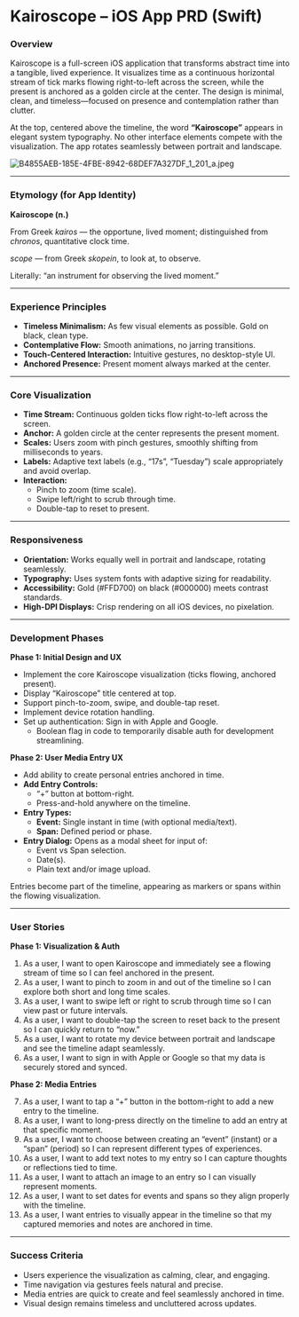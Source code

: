 # Kairoscope – iOS App PRD (Swift)

### Overview  

Kairoscope is a full-screen iOS application that transforms abstract time into a tangible, lived experience. It visualizes time as a continuous horizontal stream of tick marks flowing right-to-left across the screen, while the present is anchored as a golden circle at the center. The design is minimal, clean, and timeless—focused on presence and contemplation rather than clutter.

At the top, centered above the timeline, the word **“Kairoscope”** appears in elegant system typography. No other interface elements compete with the visualization. The app rotates seamlessly between portrait and landscape.

![B4855AEB-185E-4FBE-8942-68DEF7A327DF_1_201_a.jpeg](/images/B4855AEB-185E-4FBE-8942-68DEF7A327DF_1_201_a.jpeg)

---

### Etymology (for App Identity)  

**Kairoscope (n.)**  

From Greek *kairos* — the opportune, lived moment; distinguished from *chronos*, quantitative clock time.  

*scope* — from Greek *skopein*, to look at, to observe.  

Literally: “an instrument for observing the lived moment.”

---

### Experience Principles  

- **Timeless Minimalism:** As few visual elements as possible. Gold on black, clean type.  
- **Contemplative Flow:** Smooth animations, no jarring transitions.  
- **Touch-Centered Interaction:** Intuitive gestures, no desktop-style UI.  
- **Anchored Presence:** Present moment always marked at the center.  

---

### Core Visualization  

- **Time Stream:** Continuous golden ticks flow right-to-left across the screen.  
- **Anchor:** A golden circle at the center represents the present moment.  
- **Scales:** Users zoom with pinch gestures, smoothly shifting from milliseconds to years.  
- **Labels:** Adaptive text labels (e.g., “17s”, “Tuesday”) scale appropriately and avoid overlap.  
- **Interaction:**  
    - Pinch to zoom (time scale).  
    - Swipe left/right to scrub through time.  
    - Double-tap to reset to present.  

---

### Responsiveness  

- **Orientation:** Works equally well in portrait and landscape, rotating seamlessly.  
- **Typography:** Uses system fonts with adaptive sizing for readability.  
- **Accessibility:** Gold (#FFD700) on black (#000000) meets contrast standards.  
- **High-DPI Displays:** Crisp rendering on all iOS devices, no pixelation.  

---

### Development Phases  

**Phase 1: Initial Design and UX**  

- Implement the core Kairoscope visualization (ticks flowing, anchored present).  
- Display “Kairoscope” title centered at top.  
- Support pinch-to-zoom, swipe, and double-tap reset.  
- Implement device rotation handling.  
- Set up authentication: Sign in with Apple and Google.  
    - Boolean flag in code to temporarily disable auth for development streamlining.  

**Phase 2: User Media Entry UX**  

- Add ability to create personal entries anchored in time.  
- **Add Entry Controls:**  
    - “+” button at bottom-right.  
    - Press-and-hold anywhere on the timeline.  
- **Entry Types:**  
    - **Event:** Single instant in time (with optional media/text).  
    - **Span:** Defined period or phase.  
- **Entry Dialog:** Opens as a modal sheet for input of:  
    - Event vs Span selection.  
    - Date(s).  
    - Plain text and/or image upload.  

Entries become part of the timeline, appearing as markers or spans within the flowing visualization.

---

### User Stories  

**Phase 1: Visualization & Auth**  

1. As a user, I want to open Kairoscope and immediately see a flowing stream of time so I can feel anchored in the present.  
2. As a user, I want to pinch to zoom in and out of the timeline so I can explore both short and long time scales.  
3. As a user, I want to swipe left or right to scrub through time so I can view past or future intervals.  
4. As a user, I want to double-tap the screen to reset back to the present so I can quickly return to “now.”  
5. As a user, I want to rotate my device between portrait and landscape and see the timeline adapt seamlessly.  
6. As a user, I want to sign in with Apple or Google so that my data is securely stored and synced.  

**Phase 2: Media Entries**  

7. As a user, I want to tap a “+” button in the bottom-right to add a new entry to the timeline.  
8. As a user, I want to long-press directly on the timeline to add an entry at that specific moment.  
9. As a user, I want to choose between creating an “event” (instant) or a “span” (period) so I can represent different types of experiences.  
10. As a user, I want to add text notes to my entry so I can capture thoughts or reflections tied to time.  
11. As a user, I want to attach an image to an entry so I can visually represent moments.  
12. As a user, I want to set dates for events and spans so they align properly with the timeline.  
13. As a user, I want entries to visually appear in the timeline so that my captured memories and notes are anchored in time.  

---

### Success Criteria  

- Users experience the visualization as calming, clear, and engaging.  
- Time navigation via gestures feels natural and precise.  
- Media entries are quick to create and feel seamlessly anchored in time.  
- Visual design remains timeless and uncluttered across updates.  